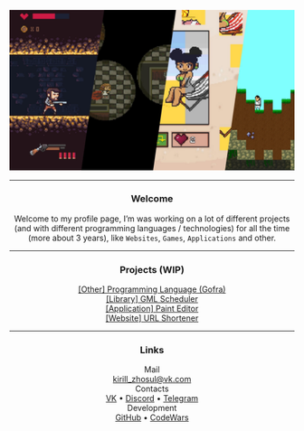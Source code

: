 <p align="center">
  <img src="https://raw.githubusercontent.com/kirillzhosul/kirillzhosul/main/img/banner.jpg">
</p>
<hr>

<h3 align="center">Welcome</h3>
<p align="center">
  Welcome to my profile page, I’m was working on a lot of different projects (and with different programming languages / technologies) for all the time (more about 3 years), like <code>Websites</code>, <code>Games</code>, <code>Applications</code> and other.<br>
</p>

<hr>

<h3 align="center">Projects (WIP)</h3>
<p align="center">
  <a href="https://gofra-lang.github.io">[Other] Programming Language (Gofra)</a><br>
  <a href="https://kirillzhosul.github.io/gamemaker-scheduler">[Library] GML Scheduler</a><br>
  <a href="https://kirillzhosul.github.io/gamemaker-paint-editor">[Application] Paint Editor</a><br>
  <a href="https://github.com/kirillzhosul/web-url-shortener/">[Website] URL Shortener</a>
</p>

<hr>
<h3 align="center">Links</h3>
<p align="center">
  Mail<br>
  <a href="mailto: kirill_zhosul@vk.com">kirill_zhosul@vk.com</a><br>
  Contacts<br>
  <a href="https://vk.com/kirillzhosul">VK</a> •
  <a href="https://discordapp.com/users/636928558203273216/">Discord</a> •
  <a href="https://t.me/kirillzhosul">Telegram</a><br>
  Development<br>
  <a href="https://github.com/kirillzhosul">GitHub</a> •
  <a href="https://www.codewars.com/users/Kirill%20Zhosul">CodeWars</a>
</p>
